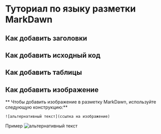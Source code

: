 # Туториал по языку разметки MarkDawn

## Как добавить заголовки

## Как добавить исходный код

## Как добавить таблицы

## Как добавить изображение

** Чтобы добавить изображение в разметку MarkDawn, используйте следующую конструкцию:**
```
![альтернативный текст](ссылка на изображение)
```
Пример
![альтернативный текст](https://i.pinimg.com/736x/c5/6b/2f/c56b2f4c9309457ee52b4278b0792bda--dandelion-wine-my-childhood.jpg)